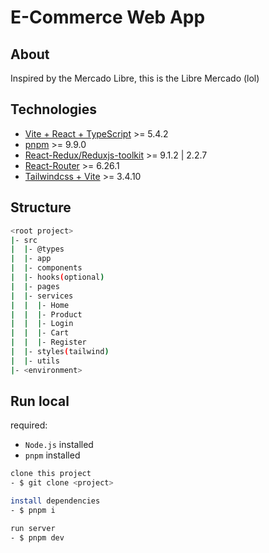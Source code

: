 # E-Commerce Web App

## About
  Inspired by the Mercado Libre, this is the Libre Mercado (lol)

## Technologies
- [Vite + React + TypeScript](https://vitejs.dev/guide/) >= 5.4.2
- [pnpm](https://pnpm.io/installation) >= 9.9.0
- [React-Redux/Reduxjs-toolkit](https://react-redux.js.org/introduction/getting-started) >= 9.1.2 | 2.2.7
- [React-Router](https://reactrouter.com/en/main/start/tutorial) >= 6.26.1
- [Tailwindcss + Vite](https://tailwindcss.com/docs/guides/vite) >= 3.4.10

## Structure
```bash
<root project>
|- src
|  |- @types
|  |- app
|  |- components
|  |- hooks(optional)
|  |- pages
|  |- services
|  |  |- Home
|  |  |- Product
|  |  |- Login
|  |  |- Cart
|  |  |- Register
|  |- styles(tailwind)
|  |- utils
|- <environment>
```

## Run local
required:

- `Node.js` installed
- `pnpm` installed

```bash
clone this project
- $ git clone <project>

install dependencies
- $ pnpm i

run server
- $ pnpm dev
```
